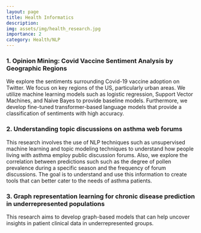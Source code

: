 ```yaml
---
layout: page
title: Health Informatics
description: 
img: assets/img/health_research.jpg
importance: 2
category: Health/NLP
---
```




### 1. Opinion Mining: Covid Vaccine Sentiment Analysis by Geographic Regions

<!-- ###### **Undergraduate Student(s): Ryan Vaughn**
###### **Graduate Student(s): Christopher Kolimago** -->

We explore the sentiments surrounding Covid-19 vaccine adoption on Twitter. We focus on key
regions of the US, particularly urban areas. We utilize machine
learning models such as logistic regression, Support Vector Machines, and Naive Bayes to provide baseline
models. Furthermore, we develop fine-tuned transformer-based language models that provide a
classification of sentiments with high accuracy. 





### 2. Understanding topic discussions on asthma web forums
<!-- ###### **Undergraduate Student: Carter Schmidt** -->

This research involves the use of NLP techniques such as unsupervised machine learning and topic modeling techniques to understand how people living with asthma employ public discussion forums. Also, we  explore
the correlation between predictions such such as the degree of pollen prevalence during a specific season and the frequency of forum discussions. The goal is to understand and use this information to create tools that can better cater to the needs of
asthma patients.


### 3. Graph representation learning for chronic disease prediction in underrepresented populations

This research aims to develop graph-based models that can help uncover insights in patient clinical data in underrepresented groups. 
